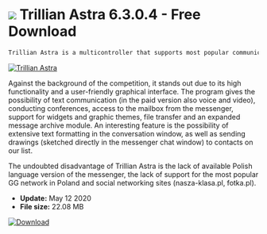 # ![](https://cdn.softexe.net/static/icon/0/trillian-astra-9846.png) Trillian Astra 6.3.0.4 - Free Download

```sh
Trillian Astra is a multicontroller that supports most popular communication protocols in the world (Windows Live Messenger, AOL Messenger, Yahoo Messenger, Google Talk, ICQ, MySpaceIM, Skype, Jabber, Bonjour, IRC) and social networking sites (Twitter, Facebook).
```
[![Trillian Astra](https://gallery.dpcdn.pl/imgc/Tools/456/g_-_420x350_1.5_-_x20091030144530.PNG)](https://softexe.net/win/internet/messenger/trillian-astra:ahdf.html)

Against the background of the competition, it stands out due to its high functionality and a user-friendly graphical interface. The program gives the possibility of text communication (in the paid version also voice and video), conducting conferences, access to the mailbox from the messenger, support for widgets and graphic themes, file transfer and an expanded message archive module. An interesting feature is the possibility of extensive text formatting in the conversation window, as well as sending drawings (sketched directly in the messenger chat window) to contacts on our list.
 
 The undoubted disadvantage of Trillian Astra is the lack of available Polish language version of the messenger, the lack of support for the most popular GG network in Poland and social networking sites (nasza-klasa.pl, fotka.pl).


- **Update:** May 12 2020
- **File size:** 22.08 MB

[![Download](https://cdn.softexe.net/static/img/download.png)](https://softexe.net/win/internet/messenger/trillian-astra:ahdf.html)

